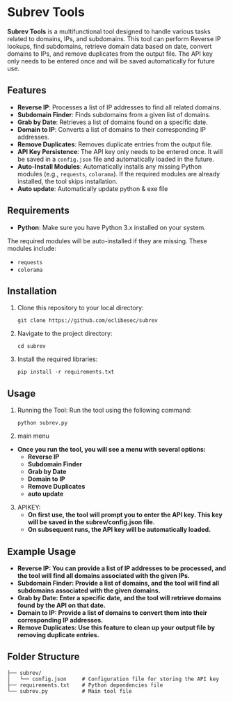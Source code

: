 # Subrev Tools

**Subrev Tools** is a multifunctional tool designed to handle various tasks related to domains, IPs, and subdomains. This tool can perform Reverse IP lookups, find subdomains, retrieve domain data based on date, convert domains to IPs, and remove duplicates from the output file. The API key only needs to be entered once and will be saved automatically for future use.

## Features

- **Reverse IP**: Processes a list of IP addresses to find all related domains.
- **Subdomain Finder**: Finds subdomains from a given list of domains.
- **Grab by Date**: Retrieves a list of domains found on a specific date.
- **Domain to IP**: Converts a list of domains to their corresponding IP addresses.
- **Remove Duplicates**: Removes duplicate entries from the output file.
- **API Key Persistence**: The API key only needs to be entered once. It will be saved in a `config.json` file and automatically loaded in the future.
- **Auto-Install Modules**: Automatically installs any missing Python modules (e.g., `requests`, `colorama`). If the required modules are already installed, the tool skips installation.
- **Auto update**: Automatically update python & exe file
## Requirements

- **Python**: Make sure you have Python 3.x installed on your system.

The required modules will be auto-installed if they are missing. These modules include:

- `requests`
- `colorama`

## Installation

1. Clone this repository to your local directory:

   ```
   git clone https://github.com/eclibesec/subrev
2. Navigate to the project directory:
   ```
   cd subrev
3. Install the required libraries:
   ```
   pip install -r requirements.txt
## Usage
1. Running the Tool: Run the tool using the following command:
   ```
   python subrev.py
2. main menu
- **Once you run the tool, you will see a menu with several options:**
  - **Reverse IP**
  - **Subdomain Finder**
  - **Grab by Date**
  - **Domain to IP**
  - **Remove Duplicates**
  - **auto update**
3. APIKEY:
   - **On first use, the tool will prompt you to enter the API key. This key will be saved in the subrev/config.json file.**
   - **On subsequent runs, the API key will be automatically loaded.**

## Example Usage
- **Reverse IP: You can provide a list of IP addresses to be processed, and the tool will find all domains associated with the given IPs.**
- **Subdomain Finder: Provide a list of domains, and the tool will find all subdomains associated with the given domains.**
- **Grab by Date: Enter a specific date, and the tool will retrieve domains found by the API on that date.**
- **Domain to IP: Provide a list of domains to convert them into their corresponding IP addresses.**
- **Remove Duplicates: Use this feature to clean up your output file by removing duplicate entries.**

## Folder Structure
  ```
├── subrev/
│   └── config.json     # Configuration file for storing the API key
├── requirements.txt    # Python dependencies file
└── subrev.py           # Main tool file
